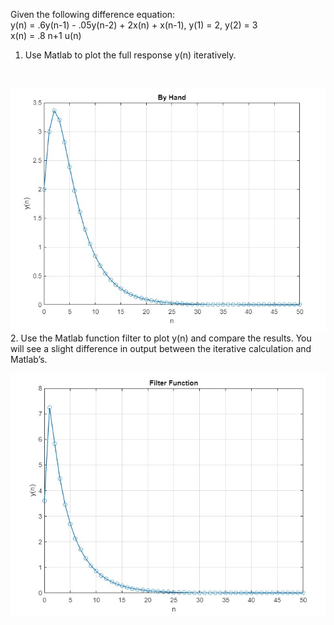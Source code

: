 Given the following difference equation:
<br>
y(n) = .6y(n-1) - .05y(n-2) + 2x(n) + x(n-1), y(1) = 2, y(2) = 3
<br>
x(n) = .8 n+1 u(n)
<br>
1. Use Matlab to plot the full response y(n) iteratively.
<br>

![Iterative Plot](ByHand.jpg)
<br>
2. Use the Matlab function filter to plot y(n) and compare the results. You will see a slight difference
in output between the iterative calculation and Matlab’s.
<br>

![MATLAB Plot](Function.jpg)
<br>